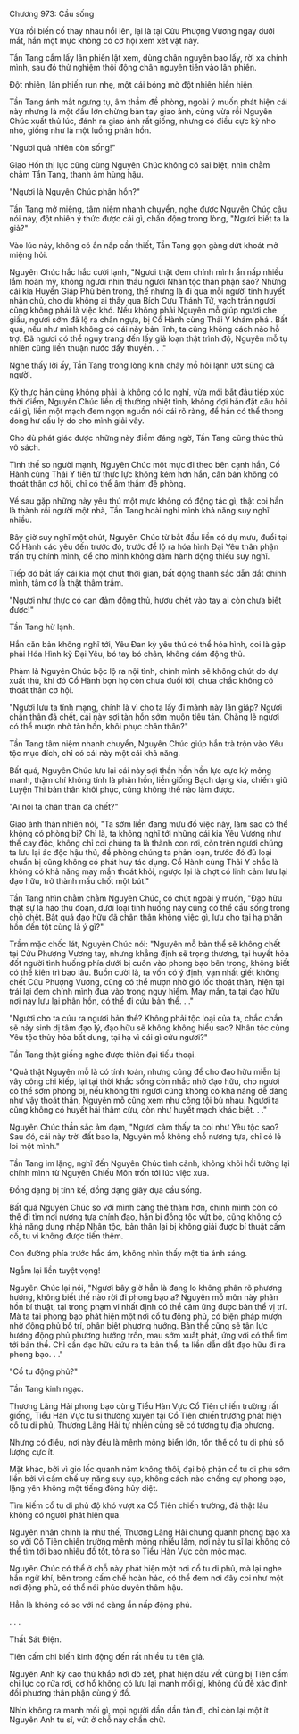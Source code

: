 




Chương 973: Cầu sống


Vừa rồi biến cố thay nhau nổi lên, lại là tại Cửu Phượng Vương ngay dưới mắt, hắn một mực không có cơ hội xem xét vật này.

Tần Tang cầm lấy lân phiến lật xem, dùng chân nguyên bao lấy, rời xa chính mình, sau đó thử nghiệm thôi động chân nguyên tiến vào lân phiến.

Đột nhiên, lân phiến run nhẹ, một cái bóng mờ đột nhiên hiển hiện.

Tần Tang ánh mắt ngưng tụ, âm thầm đề phòng, ngoài ý muốn phát hiện cái này nhưng là một đầu lớn chừng bàn tay giao ảnh, cùng vừa rồi Nguyên Chúc xuất thủ lúc, đánh ra giao ảnh rất giống, nhưng có điều cực kỳ nho nhỏ, giống như là một luồng phân hồn.

"Ngươi quả nhiên còn sống!"

Giao Hồn thị lực cũng cùng Nguyên Chúc không có sai biệt, nhìn chằm chằm Tần Tang, thanh âm hùng hậu.

"Ngươi là Nguyên Chúc phân hồn?"

Tần Tang mở miệng, tâm niệm nhanh chuyển, nghe được Nguyên Chúc câu nói này, đột nhiên ý thức được cái gì, chấn động trong lòng, "Ngươi biết ta là giả?"

Vào lúc này, không có ẩn nấp cần thiết, Tần Tang gọn gàng dứt khoát mở miệng hỏi.

Nguyên Chúc hắc hắc cười lạnh, "Ngươi thật đem chính mình ẩn nấp nhiều lắm hoàn mỹ, không người nhìn thấu ngươi Nhân tộc thân phận sao? Những cái kia Huyền Giáp Phù bên trong, thế nhưng là đi qua mỗi người tinh huyết nhận chủ, cho dù không ai thấy qua Bích Cưu Thánh Tử, vạch trần ngươi cũng không phải là việc khó. Nếu không phải Nguyên mỗ giúp ngươi che giấu, ngươi sớm đã lộ ra chân ngựa, bị Cổ Hành cùng Thải Y khám phá . Bất quá, nếu như mình không có cái này bản lĩnh, ta cũng không cách nào hỗ trợ. Đã ngươi có thể ngụy trang đến lấy giả loạn thật trình độ, Nguyên mỗ tự nhiên cũng liền thuận nước đẩy thuyền. . ."

Nghe thấy lời ấy, Tần Tang trong lòng kinh chảy mồ hôi lạnh ướt sũng cả người.

Kỳ thực hắn cũng không phải là không có lo nghĩ, vừa mới bắt đầu tiếp xúc thời điểm, Nguyên Chúc liền dị thường nhiệt tình, không đợi hắn đặt câu hỏi cái gì, liền một mạch đem ngọn nguồn nói cái rõ ràng, để hắn có thể thong dong hư cấu lý do cho mình giải vây.

Cho dù phát giác được những này điểm đáng ngờ, Tần Tang cũng thúc thủ vô sách.

Tình thế so người mạnh, Nguyên Chúc một mực đi theo bên cạnh hắn, Cổ Hành cùng Thải Y tiên tử thực lực không kém hơn hắn, căn bản không có thoát thân cơ hội, chỉ có thể âm thầm đề phòng.

Về sau gặp những này yêu thú một mực không có động tác gì, thật coi hắn là thành rồi người một nhà, Tần Tang hoài nghi mình khả năng suy nghĩ nhiều.

Bây giờ suy nghĩ một chút, Nguyên Chúc từ bắt đầu liền có dự mưu, đuổi tại Cổ Hành các yêu đến trước đó, trước để lộ ra hóa hình Đại Yêu thân phận trấn trụ chính mình, để cho mình không dám hành động thiếu suy nghĩ.

Tiếp đó bắt lấy cái kia một chút thời gian, bất động thanh sắc dẫn dắt chính mình, tâm cơ là thật thâm trầm.

"Ngươi như thực có can đảm động thủ, hươu chết vào tay ai còn chưa biết được!"

Tần Tang hừ lạnh.

Hắn căn bản không nghĩ tới, Yêu Đan kỳ yêu thú có thể hóa hình, coi là gặp phải Hóa Hình kỳ Đại Yêu, bó tay bó chân, không dám động thủ.

Phàm là Nguyên Chúc bộc lộ ra nội tình, chính mình sẽ không chút do dự xuất thủ, khi đó Cổ Hành bọn họ còn chưa đuổi tới, chưa chắc không có thoát thân cơ hội.

"Ngươi lưu ta tính mạng, chính là vì cho ta lấy đi mảnh này lân giáp? Ngươi chân thân đã chết, cái này sợi tàn hồn sớm muộn tiêu tán. Chẳng lẽ ngươi có thể mượn nhờ tàn hồn, khôi phục chân thân?"

Tần Tang tâm niệm nhanh chuyển, Nguyên Chúc giúp hắn trà trộn vào Yêu tộc mục đích, chỉ có cái này một cái khả năng.

Bất quá, Nguyên Chúc lưu lại cái này sợi thần hồn hồn lực cực kỳ mỏng manh, thậm chí không tính là phân hồn, liền giống Bạch dạng kia, chiếm giữ Luyện Thi bản thân khôi phục, cũng không thể nào làm được.

"Ai nói ta chân thân đã chết?"

Giao ảnh thản nhiên nói, "Ta sớm liền đang mưu đồ việc này, làm sao có thể không có phòng bị? Chỉ là, ta không nghĩ tới những cái kia Yêu Vương như thế cay độc, không chỉ coi chúng ta là thành con rơi, còn trên người chúng ta lưu lại ác độc hậu thủ, đề phòng chúng ta phản loạn, trước đó đủ loại chuẩn bị cũng không có phát huy tác dụng. Cổ Hành cùng Thải Y chắc là không có khả năng may mắn thoát khỏi, ngược lại là chợt có linh cảm lưu lại đạo hữu, trở thành mấu chốt một bút."

Tần Tang nhìn chằm chằm Nguyên Chúc, có chút ngoài ý muốn, "Đạo hữu thật sự là hảo thủ đoạn, dưới loại tình huống này cũng có thể cầu sống trong chỗ chết. Bất quá đạo hữu đã chân thân không việc gì, lưu cho tại hạ phân hồn đến tột cùng là ý gì?"

Trầm mặc chốc lát, Nguyên Chúc nói: "Nguyên mỗ bản thể sẽ không chết tại Cửu Phượng Vương tay, nhưng khẳng định sẽ trọng thương, tại huyết hỏa đốt người tình huống phía dưới bị cuốn vào phong bạo bên trong, không biết có thể kiên trì bao lâu. Buồn cười là, ta vốn có ý định, vạn nhất giết không chết Cửu Phượng Vương, cũng có thể mượn nhờ gió lốc thoát thân, hiện tại trái lại đem chính mình đưa vào trong nguy hiểm. May mắn, ta tại đạo hữu nơi này lưu lại phân hồn, có thể đi cứu bản thể. . ."

"Ngươi cho ta cứu ra ngươi bản thể? Không phải tộc loại của ta, chắc chắn sẽ nảy sinh dị tâm đạo lý, đạo hữu sẽ không không hiểu sao? Nhân tộc cùng Yêu tộc thủy hỏa bất dung, tại hạ vì cái gì cứu ngươi?"

Tần Tang thật giống nghe được thiên đại tiếu thoại.

"Quả thật Nguyên mỗ là có tính toán, nhưng cũng để cho đạo hữu miễn bị vây công chi kiếp, lại tại thời khắc sống còn nhắc nhở đạo hữu, cho ngươi có thể sớm phòng bị, nếu không thì ngươi cũng không có khả năng dễ dàng như vậy thoát thân, Nguyên mỗ cũng xem như công tội bù nhau. Ngươi ta cũng không có huyết hải thâm cừu, còn như huyết mạch khác biệt. . ."

Nguyên Chúc thần sắc ảm đạm, "Ngươi cảm thấy ta coi như Yêu tộc sao? Sau đó, cái này trời đất bao la, Nguyên mỗ không chỗ nương tựa, chỉ có lẻ loi một mình."

Tần Tang im lặng, nghĩ đến Nguyên Chúc tình cảnh, không khỏi hồi tưởng lại chính mình từ Nguyên Chiếu Môn trốn tới lúc việc xưa.

Đồng dạng bị tính kế, đồng dạng giãy dụa cầu sống.

Bất quá Nguyên Chúc so với mình càng thê thảm hơn, chính mình còn có thể đi tìm nơi nương tựa chính đạo, hắn bị đồng tộc vứt bỏ, cũng không có khả năng dung nhập Nhân tộc, bản thân lại bị không giải được bí thuật cấm cố, tu vi không được tiến thêm.

Con đường phía trước hắc ám, không nhìn thấy một tia ánh sáng.

Ngẫm lại liền tuyệt vọng!

Nguyên Chúc lại nói, "Ngươi bây giờ hẳn là đang lo không phân rõ phương hướng, không biết thế nào rời đi phong bạo a? Nguyên mỗ môn này phân hồn bí thuật, tại trong phạm vi nhất định có thể cảm ứng được bản thể vị trí. Mà ta tại phong bạo phát hiện một nơi cổ tu động phủ, có biện pháp mượn nhờ động phủ bố trí, phân biệt phương hướng. Bản thể cũng sẽ tận lực hướng động phủ phương hướng trốn, mau sớm xuất phát, ứng với có thể tìm tới bản thể. Chỉ cần đạo hữu cứu ra ta bản thể, ta liền dẫn dắt đạo hữu đi ra phong bạo. . ."

"Cổ tu động phủ?"

Tần Tang kinh ngạc.

Thương Lãng Hải phong bạo cùng Tiểu Hàn Vực Cổ Tiên chiến trường rất giống, Tiểu Hàn Vực tu sĩ thường xuyên tại Cổ Tiên chiến trường phát hiện cổ tu di phủ, Thương Lãng Hải tự nhiên cũng sẽ có tương tự địa phương.

Nhưng có điều, nơi này đều là mênh mông biển lớn, tồn thế cổ tu di phủ số lượng cực ít.

Mặt khác, bởi vì gió lốc quanh năm không thôi, đại bộ phận cổ tu di phủ sớm liền bởi vì cấm chế uy năng suy sụp, không cách nào chống cự phong bạo, lặng yên không một tiếng động hủy diệt.

Tìm kiếm cổ tu di phủ độ khó vượt xa Cổ Tiên chiến trường, đã thật lâu không có người phát hiện qua.

Nguyên nhân chính là như thế, Thương Lãng Hải chung quanh phong bạo xa so với Cổ Tiên chiến trường mênh mông nhiều lắm, nơi này tu sĩ lại không có thể tìm tới bao nhiêu đồ tốt, tỏ ra so Tiểu Hàn Vực còn mộc mạc.

Nguyên Chúc có thể ở chỗ này phát hiện một nơi cổ tu di phủ, mà lại nghe hắn ngữ khí, bên trong cấm chế hoàn hảo, có thể đem nơi đây coi như một nơi động phủ, có thể nói phúc duyên thâm hậu.

Hẳn là không có so với nó càng ẩn nấp động phủ.

. . .

Thất Sát Điện.

Tiên cấm chi biến kinh động đến rất nhiều tu tiên giả.

Nguyên Anh kỳ cao thủ khắp nơi dò xét, phát hiện dấu vết cũng bị Tiên cấm chi lực cọ rửa rơi, cơ hồ không có lưu lại manh mối gì, không đủ để xác định đối phương thân phận cùng ý đồ.

Nhìn không ra manh mối gì, mọi người dần dần tản đi, chỉ còn lại một ít Nguyên Anh tu sĩ, vứt ở chỗ này chần chừ.




